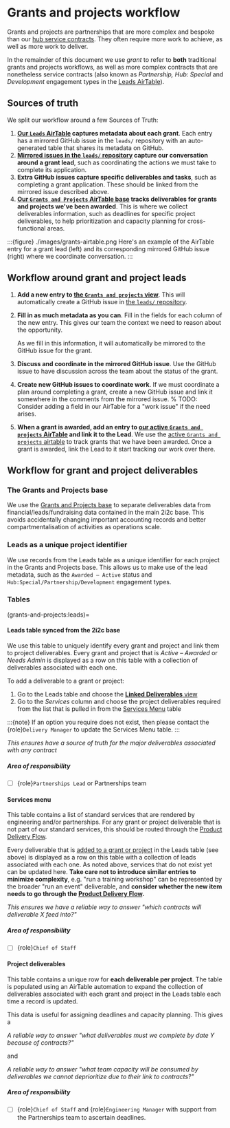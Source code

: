 # Grants and projects workflow

Grants and projects are partnerships that are more complex and bespoke than our [hub service contracts](./hub-service.md).
They often require more work to achieve, as well as more work to deliver.

In the remainder of this document we use _grant_ to refer to **both** traditional grants and projects workflows, as well as more complex contracts that are nonetheless service contracts (also known as _Partnership, Hub: Special_ and _Development_ engagement types in the [Leads AirTable](https://airtable.com/appbjBTRIbgRiElkr/tblmRU6U53i8o7z2I/viwQoT7EO2K97mMEu?blocks=hide)).

## Sources of truth

We split our workflow around a few Sources of Truth:

1. **[Our `Leads` AirTable](https://airtable.com/appbjBTRIbgRiElkr/tblmRU6U53i8o7z2I/viwQoT7EO2K97mMEu?blocks=hide) captures metadata about each grant**.
   Each entry has a mirrored GitHub issue in the `leads/` repository with an auto-generated table that shares its metadata on GitHub.
2. **[Mirrored issues in the `leads/` repository](https://github.com/2i2c-org/leads) capture our conversation around a grant lead**, such as coordinating the actions we must take to complete its application.
3. **Extra GitHub issues capture specific deliverables and tasks**, such as completing a grant application. These should be linked from the mirrored issue described above.
4. **[Our `Grants and Projects` AirTable base](https://airtable.com/apptR4AXWIFNGkZMz/tbl5Iy8jUfxvhKziq/viwCCbohYnor8ssWV?blocks=hide) tracks deliverables for grants and projects we've been awarded**.
   This is where we collect deliverables information, such as deadlines for specific project deliverables, to help prioritization and capacity planning for cross-functional areas.

:::{figure} ./images/grants-airtable.png
Here's an example of the AirTable entry for a grant lead (left) and its corresponding mirrored GitHub issue (right) where we coordinate conversation.
:::

## Workflow around grant and project leads

1. **Add a new entry to [the `Grants and projects` view](https://airtable.com/appbjBTRIbgRiElkr/tblmRU6U53i8o7z2I/viwQoT7EO2K97mMEu?blocks=hide)**. This will automatically create a GitHub issue in [the `leads/` repository](https://github.com/2i2c-org/leads).
2. **Fill in as much metadata as you can**.
   Fill in the fields for each column of the new entry.
   This gives our team the context we need to reason about the opportunity.

   As we fill in this information, it will automatically be mirrored to the GitHub issue for the grant.
3. **Discuss and coordinate in the mirrored GitHub issue**. 
   Use the GitHub issue to have discussion across the team about the status of the grant.
4. **Create new GitHub issues to coordinate work**.
   If we must coordinate a plan around completing a grant, create a new GitHub issue and link it somewhere in the comments from the mirrored issue.
   % TODO: Consider adding a field in our AirTable for a "work issue" if the need arises.
5. **When a grant is awarded, add an entry to [our active `Grants and projects` AirTable](https://airtable.com/appbjBTRIbgRiElkr/tblCUDimpwHgiWbPq/viwzqESsgIqWZoVZf?blocks=hide) and link it to the Lead**.
   We use the [active `Grants and projects` airtable](https://airtable.com/appbjBTRIbgRiElkr/tblCUDimpwHgiWbPq/viwzqESsgIqWZoVZf?blocks=hide) to track grants that we have been awarded.
   Once a grant is awarded, link the Lead to it start tracking our work over there.

## Workflow for grant and project deliverables

### The Grants and Projects base

We use the [Grants and Projects base](https://airtable.com/apptR4AXWIFNGkZMz/tbl5Iy8jUfxvhKziq/viwCCbohYnor8ssWV?blocks=hide) to separate  deliverables data from financial/leads/fundraising data contained in the main 2i2c base. This avoids accidentally changing important accounting records and better compartmentalisation of activities as operations scale.

### Leads as a unique project identifier

We use records from the Leads table as a unique identifier for each project in the Grants and Projects base. This allows us to make use of the lead metadata, such as the `Awarded – Active` status and `Hub:Special/Partnership/Development` engagement types.

### Tables

(grants-and-projects:leads)=
#### Leads table synced from the 2i2c base

We use this table to uniquely identify every grant and project and link them to project deliverables. Every grant and project that is _Active – Awarded_ or _Needs Admin_  is displayed as a row on this table with a collection of deliverables associated with each one.

To add a deliverable to a grant or project:

1. Go to the Leads table and choose the [**Linked Deliverables** view](https://airtable.com/apptR4AXWIFNGkZMz/tblLWmZGM6SRc1zxz/viwd9cO872M1yB19K?blocks=hide)
2. Go to the _Services_ column and choose the project deliverables required from the list that is pulled in from the [Services Menu](https://airtable.com/apptR4AXWIFNGkZMz/tbl5Iy8jUfxvhKziq/viwCCbohYnor8ssWV?blocks=hide) table

:::{note}
If an option you require does not exist, then please contact the {role}`Delivery Manager` to update the Services Menu table.
:::

*This ensures have a source of truth for the major deliverables associated with any contract*

##### Area of responsibility

- [ ] {role}`Partnerships Lead` or Partnerships team

#### Services menu

This table contains a list of standard services that are rendered by engineering and/or partnerships. For any grant or project deliverable that is not part of our standard services, this should be routed through the [Product Delivery Flow](../../product/deliveryflow.md).

Every deliverable that is [added to a grant or project](grants-and-projects:leads) in the Leads table (see above) is displayed as a row on this table with a collection of leads associated with each one. As noted above, services that do not exist yet can be updated here. **Take care not to introduce similar entries to minimize complexity**, e.g. "run a training workshop" can be represented by the broader "run an event" deliverable, and **consider whether the new item needs to go through the [Product Delivery Flow](../../product/deliveryflow.md).**

*This ensures we have a reliable way to answer "which contracts will deliverable X feed into?"*

##### Area of responsibility

- [ ] {role}`Chief of Staff`

#### Project deliverables

This table contains a unique row for **each deliverable per project**. The table is populated using an AirTable automation to expand the collection of deliverables associated with each grant and project in the Leads table each time a record is updated.

This data is useful for assigning deadlines and capacity planning. This gives a

*A reliable way to answer "what deliverables _must_ we complete by date Y because of contracts?"*

and

*A reliable way to answer "what team capacity will be consumed by deliverables we cannot deprioritize due to their link to contracts?"*

##### Area of responsibility

- [ ] {role}`Chief of Staff` and {role}`Engineering Manager` with support from the Partnerships team to ascertain deadlines.